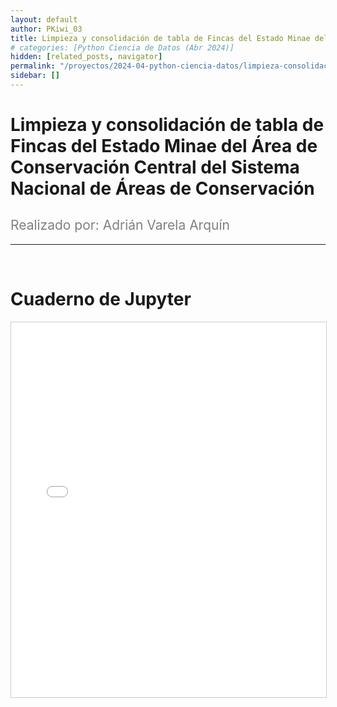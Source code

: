 ```yaml
---
layout: default
author: PKiwi_03
title: Limpieza y consolidación de tabla de Fincas del Estado Minae del Área de Conservación Central del Sistema Nacional de Áreas de Conservación
# categories: [Python Ciencia de Datos (Abr 2024)]
hidden: [related_posts, navigator]
permalink: "/proyectos/2024-04-python-ciencia-datos/limpieza-consolidacion-fincas.html"
sidebar: []
---
```


# Limpieza y consolidación de tabla de Fincas del Estado Minae del Área de Conservación Central del Sistema Nacional de Áreas de Conservación

<h2 style="color: gray; font-weight: normal;">
Realizado por: Adrián Varela Arquín
</h2>

---

<br>

# Cuaderno de Jupyter
<iframe 
    src="/assets/html/adrian_varela.html" 
    width="100%" 
    height="600" 
    style="border: 1px solid #ccc;"
></iframe>
